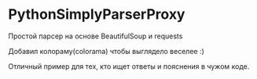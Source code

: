# PythonSimplyParserProxy
Простой парсер на основе BeautifulSoup и requests

Добавил колораму(colorama) чтобы выглядело веселее :)

Отличный пример для тех, кто ищет ответы и пояснения в чужом коде.

